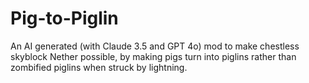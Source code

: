 # Pig-to-Piglin
An AI generated (with Claude 3.5 and GPT 4o) mod to make chestless skyblock Nether possible, by making pigs turn into piglins rather than zombified piglins when struck by lightning.
